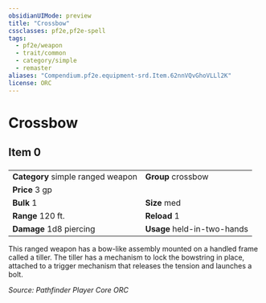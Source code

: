 ```yaml
---
obsidianUIMode: preview
title: "Crossbow"
cssclasses: pf2e,pf2e-spell
tags:
  - pf2e/weapon
  - trait/common
  - category/simple
  - remaster
aliases: "Compendium.pf2e.equipment-srd.Item.62nnVQvGhoVLLl2K"
license: ORC
---
```

# Crossbow
## Item 0
### 

|  |  |
| -- | -- |
| **Category** simple ranged weapon | **Group** crossbow |
| **Price** 3 gp |  |
| **Bulk** 1 | **Size** med |
|**Range** 120 ft.| **Reload** 1|
| **Damage** 1d8 piercing  | **Usage** held-in-two-hands |



This ranged weapon has a bow-like assembly mounted on a handled frame called a tiller. The tiller has a mechanism to lock the bowstring in place, attached to a trigger mechanism that releases the tension and launches a bolt.

*Source: Pathfinder Player Core*
*ORC*